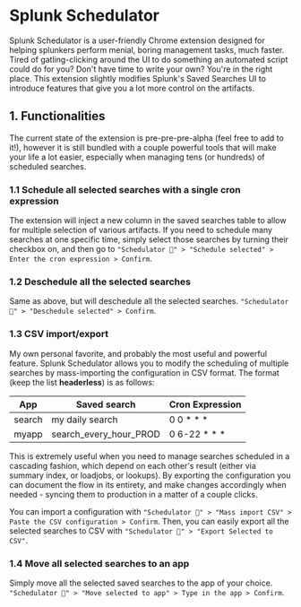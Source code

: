 # Splunk Schedulator
Splunk Schedulator is a user-friendly Chrome extension designed for helping splunkers perform menial, boring management tasks, much faster.
Tired of gatling-clicking around the UI to do something an automated script could do for you? Don't have time to write your own? You're in the right place.
This extension slightly modifies Splunk's Saved Searches UI to introduce features that give you a lot more control on the artifacts.

## 1. Functionalities
The current state of the extension is pre-pre-pre-alpha (feel free to add to it!), however it is still bundled with a couple powerful tools that will make your life a lot easier, especially when managing tens (or hundreds) of scheduled searches.

### 1.1 Schedule all selected searches with a single cron expression
The extension will inject a new column in the saved searches table to allow for multiple selection of various artifacts. If you need to schedule many searches at one specific time, simply select those searches by turning their checkbox on, and then go to `"Schedulator 🚀" > "Schedule selected" > Enter the cron expression > Confirm`.

### 1.2 Deschedule all the selected searches
Same as above, but will deschedule all the selected searches. `"Schedulator 🚀" > "Deschedule selected" > Confirm`.

### 1.3 CSV import/export
My own personal favorite, and probably the most useful and powerful feature. Splunk Schedulator allows you to modify the scheduling of multiple searches by mass-importing the configuration in CSV format.
The format (keep the list **headerless**) is as follows:

| App | Saved search | Cron Expression |
|----|-------------|--------------------|
| search | my daily search | 0 0 * * * |
| myapp | search_every_hour_PROD | 0 6-22 * * * |

This is extremely useful when you need to manage searches scheduled in a cascading fashion, which depend on each other's result (either via summary index, or loadjobs, or lookups). 
By exporting the configuration you can document the flow in its entirety, and make changes accordingly when needed - syncing them to production in a matter of a couple clicks.

You can import a configuration with `"Schedulator 🚀" > "Mass import CSV" > Paste the CSV configuration > Confirm`. Then, you can easily export all the selected searches to CSV with `"Schedulator 🚀" > "Export Selected to CSV"`.

### 1.4 Move all selected searches to an app
Simply move all the selected saved searches to the app of your choice. `"Schedulator 🚀" > "Move selected to app" > Type in the app > Confirm`.
